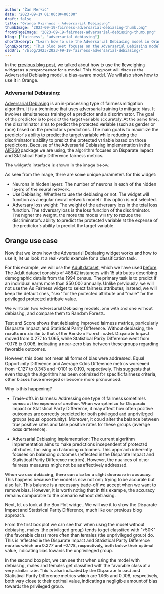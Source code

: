 ```yaml
---
author: "Žan Mervič"
date: "2023-09-19 01:00:00+00:00"
draft: false
title: "Orange Fairness - Adversarial Debiasing"
thumbImage: "2023-09-19-fairness-adversarial-debiasing-thumb.png"
frontPageImage: "2023-09-19-fairness-adversarial-debiasing-thumb.png"
blog: ["fairness", "adversarial debiasing"]
shortExcerpt: "Learn how to use the Adversarial Debiasing model in Orange for fairer machine learning."
longExcerpt: "This blog post focuses on the Adversarial Debiasing model in Orange, a tool for enhancing fairness in your machine learning algorithms. We will walk through how to use it and explain the trade-offs that come with using fairness algorithms."
oldUrl: "/blog/2023/2023-09-19-fairness-adversarial-debiasing/"
---
```


In the [previous blog post](/blog/2023-09-19-fairness-reweighing-preprocessor/), we talked about how to use the Reweighing widget as a preprocessor for a model. This blog post will discuss the Adversarial Debiasing model, a bias-aware model. We will also show how to use it in Orange.

### Adversarial Debiasing:

[Adversarial Debiasing](https://arxiv.org/abs/1801.07593) is an in-processing type of fairness mitigation algorithm. It is a technique that uses adversarial training to mitigate bias. It involves simultaneous training of a predictor and a discriminator. The goal of the predictor is to predict the target variable accurately. At the same time, the discriminator aims to predict the protected variable (such as gender or race) based on the predictor's predictions. The main goal is to maximize the predictor's ability to predict the target variable while reducing the discriminator's ability to predict the protected variable based on those predictions. Because of the Adversarial Debiasing implementation in the [AIF360](https://aif360.res.ibm.com/) package we are using, the algorithm focuses on Disparate Impact and Statistical Parity Difference fairness metrics.

The widget's interface is shown in the image below.

<WindowScreenshot src="2023-09-19-fairness-adversarial-debiasing.png" />

As seen from the image, there are some unique parameters for this widget:

- Neurons in hidden layers: The number of neurons in each of the hidden layers of the neural network.
- Use Debiasing: Whether to use the debiasing or not. The widget will function as a regular neural network model if this option is not selected.
- Adversary loss weight: The weight of the adversary loss in the total loss function. The adversary loss is the loss function of the discriminator. The higher the weight, the more the model will try to reduce the discriminator's ability to predict the protected variable at the expense of the predictor's ability to predict the target variable.


## Orange use case

Now that we know how the Adversarial Debiasing widget works and how to use it, let us look at a real-world example for a classification task. 

For this example, we will use the [Adult dataset](https://archive.ics.uci.edu/ml/datasets/adult), which we have used [before](/blog/2023-08-23-fairness-dataset-bias/). The Adult dataset consists of 48842 instances with 15 attributes describing demographic details from the 1994 census. The primary task is to predict if an individual earns more than $50,000 annually. Unlike previously, we will not use the As Fairness widget to select fairness attributes; instead, we will keep the default ones, "sex" for the protected attribute and "male" for the privileged protected attribute value. 

We will train two Adversarial Debiasing models, one with and one without debiasing, and compare them to Random Forests.

<WindowScreenshot src="2023-09-19-fairness-adversarial-debiasing-use-case.png" />

<WindowScreenshot src="2023-09-19-fairness-adversarial-debiasing-scores.png" />

Test and Score shows that debiasing improved fairness metrics, particularly Disparate Impact, and Statistical Parity Difference. Without debiasing, the results are similar to that of the Random Forest model. Disparate Impact moved from 0.277 to 1.065, while Statistical Parity Difference went from -0.178 to 0.008, indicating a near-zero bias between these groups regarding favorable outcomes.

However, this does not mean all forms of bias were addressed. Equal Opportunity Difference and Average Odds Difference metrics worsened from -0.127 to 0.343 and -0.101 to 0.190, respectively. This suggests that even though the algorithm has been optimized for specific fairness criteria, other biases have emerged or become more pronounced.

Why is this happening?

- Trade-offs in fairness: Addressing one type of fairness sometimes comes at the expense of another. When we optimize for Disparate Impact or Statistical Parity Difference, it may affect how often positive outcomes are correctly predicted for both privileged and unprivileged groups (equal opportunity). Moreover, it could alter the balance between true positive rates and false positive rates for these groups (average odds difference).

- Adversarial Debiasing implementation: The current algorithm implementation aims to make predictions independent of protected attributes, focusing on balancing outcomes. This approach inherently focuses on balancing outcomes (reflected in the Disparate Impact and Statistical Parity Difference metrics). However, the nuances of other fairness measures might not be as effectively addressed.

When we use debiasing, there can also be a slight decrease in accuracy. This happens because the model is now not only trying to be accurate but also fair. This balance is a necessary trade-off we accept when we want to remove bias. However, it is worth noting that in this example, the accuracy remains comparable to the scenario without debiasing.

Next, let us look at the Box Plot widget. We will use it to show the Disparate Impact and Statistical Parity Difference, much like our previous blog approach.

<WindowScreenshot src="2023-09-19-fairness-adversarial-debiasing-box-plot-bias.png" />

<WindowScreenshot src="2023-09-19-fairness-adversarial-debiasing-box-plot-debias.png" />

From the first box plot we can see that when using the model without debiasing, males (the privileged group) tends to get classified with ">50K" (the favorable class) more often than females (the unprivileged group) do. This is reflected in the Disparate Impact and Statistical Parity Difference metrics which are 0.277 and -0.178, respectively, both below their optimal value, indicating bias towards the unprivileged group.

In the second box plot, we can see that when using the model with debiasing, males and females get classified with the favorable class at a very similar rate. This is also indicated by the Disparate Impact and Statistical Parity Difference metrics which are 1.065 and 0.008, respectively, both very close to their optimal value, indicating a negligible amount of bias towards the privileged group.